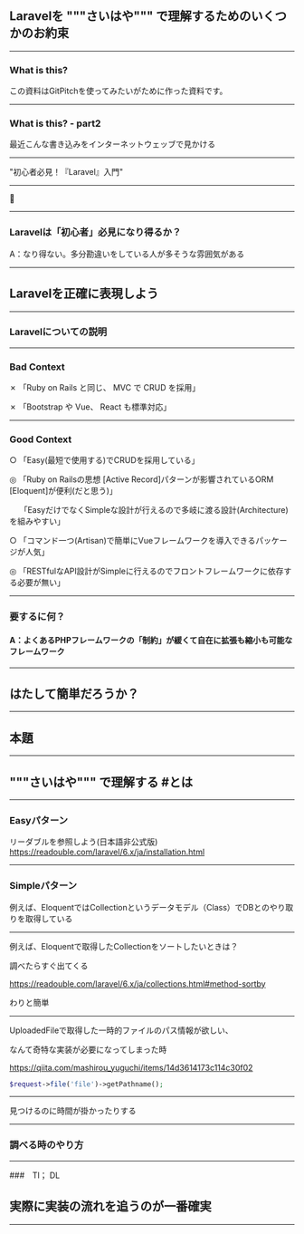 ## Laravelを  """さいはや""" で理解するためのいくつかのお約束

---

### What is this?

この資料はGitPitchを使ってみたいがために作った資料です。

---

### What is this? - part2

最近こんな書き込みをインターネットウェッブで見かける

---

"初心者必見！『Laravel』入門"

---

:thinking:

---

### Laravelは「初心者」必見になり得るか？
A：なり得ない。多分勘違いをしている人が多そうな雰囲気がある

---

## Laravelを正確に表現しよう

---

### Laravelについての説明

---

### Bad Context
✗ 「Ruby on Rails と同じ、 MVC で CRUD を採用」


✗ 「Bootstrap や Vue、 React も標準対応」

---

### Good Context

○ 「Easy(最短で使用する)でCRUDを採用している」

◎ 「Ruby on Railsの思想 [Active Record]パターンが影響されているORM [Eloquent]が便利(だと思う)」

　 「EasyだけでなくSimpleな設計が行えるので多岐に渡る設計(Architecture)を組みやすい」
  
○ 「コマンド一つ(Artisan)で簡単にVueフレームワークを導入できるパッケージが人気」

◎ 「RESTfulなAPI設計がSimpleに行えるのでフロントフレームワークに依存する必要が無い」

---

### 要するに何？

#### A：よくあるPHPフレームワークの「制約」が緩くて自在に拡張も縮小も可能なフレームワーク

---

## はたして簡単だろうか？

---

## 本題

---

## """さいはや""" で理解する #とは

---

### Easyパターン
リーダブルを参照しよう(日本語非公式版)
https://readouble.com/laravel/6.x/ja/installation.html

---
### Simpleパターン

例えば、EloquentではCollectionというデータモデル（Class）でDBとのやり取りを取得している

---

例えば、Eloquentで取得したCollectionをソートしたいときは？

調べたらすぐ出てくる

https://readouble.com/laravel/6.x/ja/collections.html#method-sortby

わりと簡単

---

UploadedFileで取得した一時的ファイルのパス情報が欲しい、

なんて奇特な実装が必要になってしまった時

https://qiita.com/mashirou_yuguchi/items/14d3614173c114c30f02

```php
$request->file('file')->getPathname();
```

---

見つけるのに時間が掛かったりする

---

### 調べる時のやり方

---

###　Tl； DL

## 実際に実装の流れを追うのが一番確実

---
